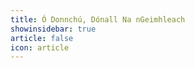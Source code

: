 ```yaml
---
title: Ó Donnchú, Dónall Na nGeimhleach 
showinsidebar: true 
article: false 
icon: article 
---
```

